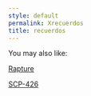 ```yaml
---
style: default
permalink: Xrecuerdos
title: recuerdos
---
```

You may also like:

[Rapture](http://scp-wiki.net/rapture)

[SCP-426](http://scp-wiki.net/scp-426)
